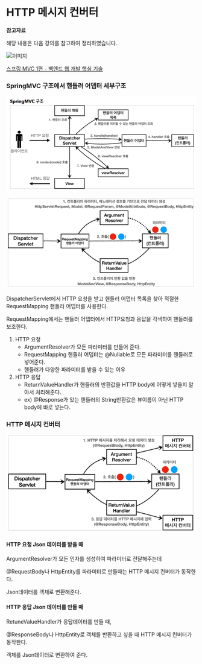 # HTTP 메시지 컨버터

**참고자료**

해당 내용은 다음 강의를 참고하여 정리하였습니다.

![이미지](https://cdn.inflearn.com/public/courses/326674/cover/4657d793-56a4-42f3-9d44-dc88d125a49e)

[스프링 MVC 1편 - 백엔드 웹 개발 핵심 기술](https://www.inflearn.com/course/%EC%8A%A4%ED%94%84%EB%A7%81-mvc-1/dashboard)





### SpringMVC 구조에서 핸들러 어뎁터 세부구조

![image-20230929111736266](img/image-20230929111736266.png)

![image-20230929111745496](img/image-20230929111745496.png)

DispatcherServlet에서 HTTP 요청을 받고 핸들러 어뎁터 목록을 찾아 적절한 RequestMapping 핸들러 어뎁터를 사용한다.



RequestMapping에서는 핸들러 어뎁터에서 HTTP요청과 응답을 각색하여 핸들러를 보조한다.

1. HTTP 요청
   - ArgumentResolver가 모든 파라미터를 만들어 준다.
   - RequestMapping 핸들러 어뎁터는 @Nullable로 모든 파라미터를 핸들러로 넣어준다.
   - 핸들러가 다양한 파라미터를 받을 수 있는 이유
2. HTTP 응답
   - ReturnValueHandler가 핸들러의 반환값을 HTTP body에 어떻게 넣을지 알아서 처리해준다.
   - ex) @Response가 있는 핸들러의 String반환값은 뷰이름이 아닌 HTTP body에 바로 넣는다.



### HTTP 메시지 컨버터

![image-20230929112846010](img/image-20230929112846010.png)

#### HTTP 요청 Json 데이터를 받을 때

ArgumentResolver가 모든 인자를 생성하여 파라미터로 전달해주는데

@RequestBody나 HttpEntity를 파라미터로 만들때는 HTTP 메시지 컨버터가 동작한다.

Json데이터를 객체로 변환해준다.

#### HTTP 응답 Json 데이터를 만들 때

RetuneValueHandler가 응답데이터를 만들 때,

@ResponseBody나 HttpEntity로 객체를 반환하고 싶을 때 HTTP 메시지 컨버터가 동작한다.

객체를 Json데이터로 변환하여 준다.



